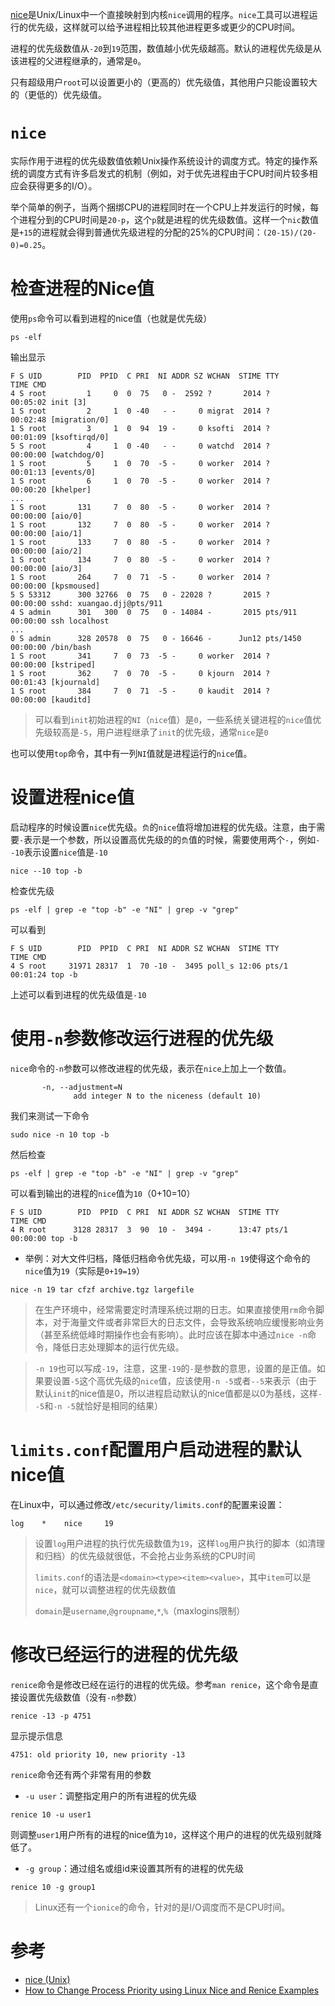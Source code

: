 [nice](https://en.wikipedia.org/wiki/Nice_(Unix))是Unix/Linux中一个直接映射到内核`nice`调用的程序。`nice`工具可以进程运行的优先级，这样就可以给予进程相比较其他进程更多或更少的CPU时间。

进程的优先级数值从`-20`到`19`范围，数值越小优先级越高。默认的进程优先级是从该进程的父进程继承的，通常是`0`。

只有超级用户`root`可以设置更小的（更高的）优先级值，其他用户只能设置较大的（更低的）优先级值。



# `nice`

实际作用于进程的优先级数值依赖Unix操作系统设计的调度方式。特定的操作系统的调度方式有许多启发式的机制（例如，对于优先进程由于CPU时间片较多相应会获得更多的I/O）。

举个简单的例子，当两个捆绑CPU的进程同时在一个CPU上并发运行的时候，每个进程分到的CPU时间是`20-p`，这个`p`就是进程的优先级数值。这样一个`nic`数值是`+15`的进程就会得到普通优先级进程的分配的25%的CPU时间：`(20-15)/(20-0)=0.25`。

# 检查进程的Nice值

使用`ps`命令可以看到进程的nice值（也就是优先级）

```
ps -elf
```

输出显示

```
F S UID        PID  PPID  C PRI  NI ADDR SZ WCHAN  STIME TTY          TIME CMD
4 S root         1     0  0  75   0 -  2592 ?       2014 ?        00:05:02 init [3]
1 S root         2     1  0 -40   - -     0 migrat  2014 ?        00:02:48 [migration/0]
1 S root         3     1  0  94  19 -     0 ksofti  2014 ?        00:01:09 [ksoftirqd/0]
5 S root         4     1  0 -40   - -     0 watchd  2014 ?        00:00:00 [watchdog/0]
1 S root         5     1  0  70  -5 -     0 worker  2014 ?        00:01:13 [events/0]
1 S root         6     1  0  70  -5 -     0 worker  2014 ?        00:00:20 [khelper]
...
1 S root       131     7  0  80  -5 -     0 worker  2014 ?        00:00:00 [aio/0]
1 S root       132     7  0  80  -5 -     0 worker  2014 ?        00:00:00 [aio/1]
1 S root       133     7  0  80  -5 -     0 worker  2014 ?        00:00:00 [aio/2]
1 S root       134     7  0  80  -5 -     0 worker  2014 ?        00:00:00 [aio/3]
1 S root       264     7  0  71  -5 -     0 worker  2014 ?        00:00:00 [kpsmoused]
5 S 53312      300 32766  0  75   0 - 22028 ?       2015 ?        00:00:00 sshd: xuangao.djj@pts/911
4 S admin      301   300  0  75   0 - 14084 -       2015 pts/911  00:00:00 ssh localhost
...
0 S admin      328 20578  0  75   0 - 16646 -      Jun12 pts/1450 00:00:00 /bin/bash
1 S root       341     7  0  73  -5 -     0 worker  2014 ?        00:00:00 [kstriped]
1 S root       362     7  0  70  -5 -     0 kjourn  2014 ?        00:01:43 [kjournald]
1 S root       384     7  0  71  -5 -     0 kaudit  2014 ?        00:00:00 [kauditd]
```

> 可以看到`init`初始进程的`NI`（`nice`值）是`0`，一些系统关键进程的`nice`值优先级较高是`-5`，用户进程继承了`init`的优先级，通常`nice`是`0`

也可以使用`top`命令，其中有一列`NI`值就是进程运行的`nice`值。

# 设置进程nice值

启动程序的时候设置`nice`优先级。`负`的`nice`值将增加进程的优先级。注意，由于需要`-`表示是一个参数，所以设置高优先级的的`负`值的时候，需要使用两个`-`，例如`--10`表示设置`nice`值是`-10`

```
nice --10 top -b
```

检查优先级

```
ps -elf | grep -e "top -b" -e "NI" | grep -v "grep"
```

可以看到

```
F S UID        PID  PPID  C PRI  NI ADDR SZ WCHAN  STIME TTY          TIME CMD
4 S root     31971 28317  1  70 -10 -  3495 poll_s 12:06 pts/1    00:01:24 top -b
```

上述可以看到进程的优先级值是`-10`

# 使用`-n`参数修改运行进程的优先级

`nice`命令的`-n`参数可以修改进程的优先级，表示在`nice`上加上一个数值。

```
       -n, --adjustment=N
              add integer N to the niceness (default 10)
```

我们来测试一下命令

```
sudo nice -n 10 top -b
```

然后检查

```
ps -elf | grep -e "top -b" -e "NI" | grep -v "grep"
```

可以看到输出的进程的`nice`值为`10`（0+10=10）

```
F S UID        PID  PPID  C PRI  NI ADDR SZ WCHAN  STIME TTY          TIME CMD
4 R root      3128 28317  3  90  10 -  3494 -      13:47 pts/1    00:00:00 top -b
```

* 举例：对大文件归档，降低归档命令优先级，可以用`-n 19`使得这个命令的`nice`值为`19`（实际是`0+19=19`）


```
nice -n 19 tar cfzf archive.tgz largefile
```

> 在生产环境中，经常需要定时清理系统过期的日志。如果直接使用`rm`命令脚本，对于海量文件或者非常巨大的日志文件，会导致系统响应缓慢影响业务（甚至系统低峰时期操作也会有影响）。此时应该在脚本中通过`nice -n`命令，降低日志处理脚本的运行优先级。

> `-n 19`也可以写成`-19`，注意，这里`-19`的`-`是参数的意思，设置的是正值。如果要设置`-5`这个高优先级的`nice`值，应该使用`-n -5`或者`--5`来表示（由于默认`init`的nice值是0，所以进程启动默认的nice值都是以0为基线，这样`--5`和`-n -5`就恰好是相同的结果）

# `limits.conf`配置用户启动进程的默认nice值

在Linux中，可以通过修改`/etc/security/limits.conf`的配置来设置：

```
log    *    nice     19
```

> 设置`log`用户进程的执行优先级数值为`19`，这样`log`用户执行的脚本（如清理和归档）的优先级就很低，不会抢占业务系统的CPU时间
>
> `limits.conf`的语法是`<domain><type><item><value>`，其中`item`可以是`nice`，就可以调整进程的优先级数值
>
> `domain`是`username`,`@groupname`,`*`,`%`（maxlogins限制）

# 修改已经运行的进程的优先级

`renice`命令是修改已经在运行的进程的优先级。参考`man renice`，这个命令是直接设置优先级数值（没有`-n`参数）

```
renice -13 -p 4751
```

显示提示信息


```
4751: old priority 10, new priority -13
```

`renice`命令还有两个非常有用的参数

* `-u user`：调整指定用户的所有进程的优先级

```
renice 10 -u user1
```

则调整`user1`用户所有的进程的nice值为`10`，这样这个用户的进程的优先级别就降低了。

* `-g group`：通过组名或组id来设置其所有的进程的优先级

```
renice 10 -g group1
```

> Linux还有一个`ionice`的命令，针对的是I/O调度而不是CPU时间。

# 参考

* [nice (Unix)](https://en.wikipedia.org/wiki/Nice_(Unix))
* [How to Change Process Priority using Linux Nice and Renice Examples](http://www.thegeekstuff.com/2013/08/nice-renice-command-examples/)